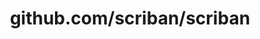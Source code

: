 ---
layout: post
title: github.com/scriban/scriban
categories: link
tags: [انگلیسی, گیت‌هاب, برنامه‌نویسی]
---